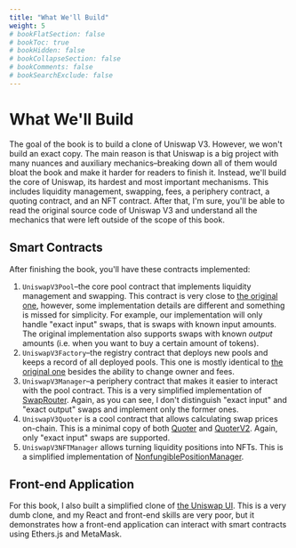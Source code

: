 ```yaml
---
title: "What We'll Build"
weight: 5
# bookFlatSection: false
# bookToc: true
# bookHidden: false
# bookCollapseSection: false
# bookComments: false
# bookSearchExclude: false
---
```


# What We'll Build

The goal of the book is to build a clone of Uniswap V3. However, we won't build an exact copy. The main reason is that
Uniswap is a big project with many nuances and auxiliary mechanics–breaking down all of them would bloat the book and make
it harder for readers to finish it. Instead, we'll build the core of Uniswap, its hardest and most important mechanisms.
This includes liquidity management, swapping, fees, a periphery contract, a quoting contract, and an NFT contract. After
that, I'm sure, you'll be able to read the original source code of Uniswap V3 and understand all the mechanics that were
left outside of the scope of this book.


## Smart Contracts

After finishing the book, you'll have these contracts implemented:
1. `UniswapV3Pool`–the core pool contract that implements liquidity management and swapping. This contract is very close
to [the original one](https://github.com/Uniswap/v3-core/blob/main/contracts/UniswapV3Pool.sol), however, some implementation
details are different and something is missed for simplicity. For example, our implementation will only handle "exact input"
swaps, that is swaps with known input amounts. The original implementation also supports swaps with known *output* amounts
(i.e. when you want to buy a certain amount of tokens).
1. `UniswapV3Factory`–the registry contract that deploys new pools and keeps a record of all deployed pools. This one is
mostly identical to [the original one](https://github.com/Uniswap/v3-core/blob/main/contracts/UniswapV3Factory.sol) besides
the ability to change owner and fees.
1. `UniswapV3Manager`–a periphery contract that makes it easier to interact with the pool contract. This is a very simplified
implementation of [SwapRouter](https://github.com/Uniswap/v3-periphery/blob/main/contracts/SwapRouter.sol). Again, as you
can see, I don't distinguish "exact input" and "exact output" swaps and implement only the former ones.
1. `UniswapV3Quoter` is a cool contract that allows calculating swap prices on-chain. This is a minimal copy of both [Quoter](https://github.com/Uniswap/v3-periphery/blob/main/contracts/lens/Quoter.sol)
and [QuoterV2](https://github.com/Uniswap/v3-periphery/blob/main/contracts/lens/QuoterV2.sol). Again, only "exact input"
swaps are supported.
1. `UniswapV3NFTManager` allows turning liquidity positions into NFTs. This is a simplified implementation of [NonfungiblePositionManager](https://github.com/Uniswap/v3-periphery/blob/main/contracts/NonfungiblePositionManager.sol).


## Front-end Application

For this book, I also built a simplified clone of [the Uniswap UI](https://app.uniswap.org/). This is a very dumb clone,
and my React and front-end skills are very poor, but it demonstrates how a front-end application can interact with smart
contracts using Ethers.js and MetaMask.